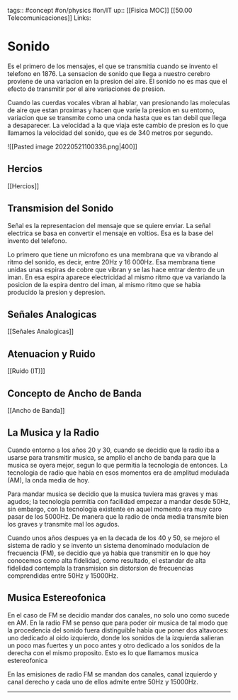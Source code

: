 tags:: #concept  #on/physics #on/IT 
up:: [[Fisica MOC]] [[50.00 Telecomunicaciones]]
Links: 
# Sonido
Es el primero de los mensajes, el que se transmitia cuando se invento el telefono en 1876. La sensacion de sonido que llega a nuestro cerebro proviene de una variacion en la presion del aire. El sonido no es mas que el efecto de transmitir por el aire variaciones de presion.

Cuando las cuerdas vocales vibran al hablar, van presionando las moleculas de aire que estan proximas y hacen que varie la presion en su entorno, variacion que se transmite como una onda hasta que es tan debil que llega a desaparecer. La velocidad a la que viaja este cambio de presion es lo que llamamos la velocidad del sonido, que es de 340 metros por segundo.

![[Pasted image 20220521100336.png|400]]

## Hercios
[[Hercios]]

## Transmision del Sonido
Señal es la representacion del mensaje que se quiere enviar. La señal electrica se basa en convertir el mensaje en voltios. Esa es la base del invento del telefono. 

Lo primero que tiene un microfono es una membrana que va vibrando al ritmo del sonido, es decir, entre 20Hz y 16 000Hz. Esa membrana tiene unidas unas espiras de cobre que vibran y se las hace entrar dentro de un iman. En esa espira aparece electricidad al mismo ritmo que va variando la posicion de la espira dentro del iman, al mismo ritmo que se habia producido la presion y depresion.

## Señales Analogicas
[[Señales Analogicas]]

## Atenuacion y Ruido
[[Ruido (IT)]]

## Concepto de Ancho de Banda
[[Ancho de Banda]]

## La Musica y la Radio
Cuando entorno a los años 20 y 30, cuando se decidio que la radio iba a usarse para transmitir musica, se amplio el ancho de banda para que la musica se oyera mejor, segun lo que permitia la tecnologia de entonces. La tecnologia de radio que habia en esos momentos era de amplitud modulada (AM), la onda media de hoy.

Para mandar musica se decidio que la musica tuviera mas graves y mas agudos; la tecnologia permitia con facilidad empezar a mandar desde 50Hz, sin embargo, con la tecnologia existente en aquel momento era muy caro pasar de los 5000Hz. De manera que la radio de onda media transmite bien los graves y transmite mal los agudos. 

Cuando unos años despues ya en la decada de los 40 y 50, se mejoro el sistema de radio y se invento un sistema denominado modulacion de frecuencia (FM), se decidio que ya habia que transmitir en lo que hoy conocemos como alta fidelidad, como resultado, el estandar de alta fidelidad contempla la transmision sin distorsion de frecuencias comprendidas entre 50Hz y 15000Hz.

## Musica Estereofonica
En el caso de FM se decidio mandar dos canales, no solo uno como sucede en AM. En la radio FM se penso que para poder oir musica de tal modo que la procedencia del sonido fuera distinguible habia que poner dos altavoces: uno dedicado al oido izquierdo, donde los sonidos de la izquierda salieran un poco mas fuertes y un poco antes y otro dedicado a los sonidos de la derecha con el mismo proposito. Esto es lo que llamamos musica estereofonica

En las emisiones de radio FM se mandan dos canales, canal izquierdo y canal derecho y cada uno de ellos admite entre 50Hz y 15000Hz.
___
